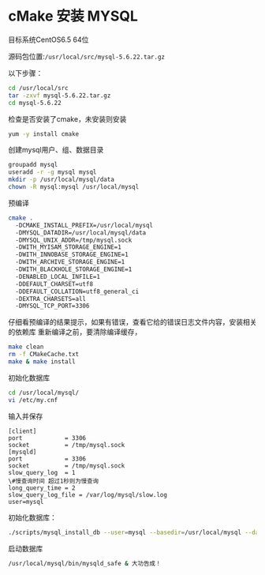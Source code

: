 cMake 安装 MYSQL
==================================

目标系统CentOS6.5 64位

源码包位置:`/usr/local/src/mysql-5.6.22.tar.gz`

以下步骤：

```sh 
cd /usr/local/src
tar -zxvf mysql-5.6.22.tar.gz
cd mysql-5.6.22
```
检查是否安装了cmake，未安装则安装
```sh 
yum -y install cmake
```
创建mysql用户、组、数据目录
```sh 
groupadd mysql
useradd -r -g mysql mysql
mkdir -p /usr/local/mysql/data
chown -R mysql:mysql /usr/local/mysql
```
预编译
```sh 
cmake . 
  -DCMAKE_INSTALL_PREFIX=/usr/local/mysql 
  -DMYSQL_DATADIR=/usr/local/mysql/data 
  -DMYSQL_UNIX_ADDR=/tmp/mysql.sock 
  -DWITH_MYISAM_STORAGE_ENGINE=1 
  -DWITH_INNOBASE_STORAGE_ENGINE=1 
  -DWITH_ARCHIVE_STORAGE_ENGINE=1 
  -DWITH_BLACKHOLE_STORAGE_ENGINE=1 
  -DENABLED_LOCAL_INFILE=1 
  -DDEFAULT_CHARSET=utf8 
  -DDEFAULT_COLLATION=utf8_general_ci 
  -DEXTRA_CHARSETS=all 
  -DMYSQL_TCP_PORT=3306
```
仔细看预编译的结果提示，如果有错误，查看它给的错误日志文件内容，安装相关的依赖库 重新编译之前，要清除编译缓存，
```sh 
make clean 
rm -f CMakeCache.txt
make & make install
```
初始化数据库
```sh
cd /usr/local/mysql/
vi /etc/my.cnf
```
输入并保存

``` 
[client]
port            = 3306
socket          = /tmp/mysql.sock
[mysqld]
port            = 3306
socket          = /tmp/mysql.sock
slow_query_log  = 1
\#慢查询时间 超过1秒则为慢查询
long_query_time = 2 
slow_query_log_file = /var/log/mysql/slow.log
user=mysql
```
初始化数据库：
```sh
./scripts/mysql_install_db --user=mysql --basedir=/usr/local/mysql --datadir=/usr/local/mysql/data/
```

启动数据库 
```sh 
/usr/local/mysql/bin/mysqld_safe & 大功告成！
```